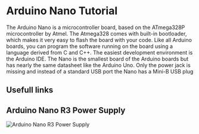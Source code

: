 # Arduino Nano Tutorial
The Arduino Nano is a microcontroller board, based on the ATmega328P microcontroller by Atmel. The
Atmega328 comes with built-in bootloader, which makes it very easy to flash the board with your
code. Like all Arduino boards, you can program the software running on the board using a language
derived from C and C++. The easiest development environment is the Arduino IDE. The Nano is the
smallest board of the Arduino boards but has nearly the same datasheet like the Arduino Uno. Only
the power jack is missing and instead of a standard USB port the Nano has a Mini-B USB plug

## Usefull links

## Arduino Nano R3 Power Supply
![Arduino Nano R3 Power Supply](https://diyi0t.com/wp-content/uploads/2019/08/Arduino-Nano-voltage-current-overview.png)